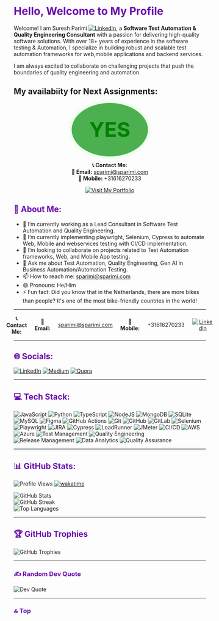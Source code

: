 # <span style="color: #6a0dad;"><strong>**Hello, Welcome to My Profile**</strong></span> 

Welcome! I am Suresh Parimi [![LinkedIn](https://img.shields.io/badge/LinkedIn-%230077B5.svg?logo=LinkedIn&logoColor=white)](https://linkedin.com/in/sparimi), a **Software Test Automation & Quality Engineering Consultant** with a passion for delivering high-quality software solutions. With over 18+ years of experience in the software testing & Automation, I specialize in building robust and scalable test automation frameworks for web,mobile applications and backend services.

I am always excited to collaborate on challenging projects that push the boundaries of quality engineering and automation.

## My availabiity for Next Assignments:

<p align="center">
  <a href="mailto:sparimi@sparimi.com">
    <span style="padding: 30px 60px; background-color: #4CAF50; color: green; font-weight: bold; border-radius: 50%; width: 80px; height: 80px; font-size: 36px; display: inline-flex; justify-content: center; align-items: center; text-align: center; cursor: pointer; box-shadow: 0 0 15px rgba(0, 255, 0, 0.2); transition: background-color 0.3s;">
      <span style="font-size: 1.5em;">YES</span>
    </span>
  </a>
</p>

<p align="center">
  <strong>📞 Contact Me:</strong>
  <br>
  <strong>📧 Email:</strong> <a href="mailto:sparimi@sparimi.com">sparimi@sparimi.com</a>
  <br>
  <strong>📱 Mobile:</strong> +31616270233
</p>

<p align="center">
  <a href="https://sureshparimi.netlify.app">
    <img src="https://img.shields.io/badge/Visit%20My%20Portfolio-%230A3C52.svg?logo=netlify&logoColor=white&style=for-the-badge" alt="Visit My Portfolio">
  </a>
</p>


## <span style="color: #6a0dad;"><strong>💫 About Me:</strong></span>
- 🔭 I’m currently working as a Lead Consultant in Software Test Automation and Quality Engineering.  
- 🌱 I’m currently implementing playwright, Selenium, Cypress to automate Web, Mobile and webservices testing with CI/CD implementation. 
- 👯 I’m looking to collaborate on projects related to Test Automation frameworks, Web, and Mobile App testing.  
- 💬 Ask me about Test Automation, Quality Engineering, Gen AI in Business Automation/Automation Testing.  
- 📫 How to reach me: sparimi@sparimi.com  
- 😄 Pronouns: He/Him  
- ⚡ Fun fact: Did you know that in the Netherlands, there are more bikes than people? It's one of the most bike-friendly countries in the world!

---

<p align="center" style="display: flex; justify-content: center; align-items: center; gap: 20px;">
  <strong>📞 Contact Me:</strong>
  <strong>📧 Email:</strong> <a href="mailto:sparimi@sparimi.com">sparimi@sparimi.com</a>
  <strong>📱 Mobile:</strong> +31616270233
  <a href="https://linkedin.com/in/sparimi">
    <img src="https://img.shields.io/badge/LinkedIn-%230077B5.svg?logo=LinkedIn&logoColor=white" alt="LinkedIn"/>
  </a>
</p>

---

## <span style="color: #6a0dad;"><strong>🌐 Socials:</strong></span>
[![LinkedIn](https://img.shields.io/badge/LinkedIn-%230077B5.svg?logo=LinkedIn&logoColor=white)](https://linkedin.com/in/sparimi) [![Medium](https://img.shields.io/badge/Medium-%23000000.svg?logo=Medium&logoColor=white)](https://medium.com/@2ndelement) [![Quora](https://img.shields.io/badge/Quora-%23B92B27.svg?logo=Quora&logoColor=white)](https://www.quora.com/profile/Suresh-Parimi-%E0%B0%B8%E0%B1%81%E0%B0%B0%E0%B1%87%E0%B0%B7%E0%B1%8D-%E0%B0%AA%E0%B0%B0%E0%B0%BF%E0%B0%AE%E0%B0%BF-I-am-HINDU)

---

## <span style="color: #6a0dad;"><strong>💻 Tech Stack:</strong></span>
<div>
  <img src="https://img.shields.io/badge/javascript-%23323330.svg?style=for-the-badge&logo=javascript&logoColor=%23F7DF1E" alt="JavaScript"/>
  <img src="https://img.shields.io/badge/python-3670A0?style=for-the-badge&logo=python&logoColor=ffdd54" alt="Python"/>
  <img src="https://img.shields.io/badge/typescript-%23007ACC.svg?style=for-the-badge&logo=typescript&logoColor=white" alt="TypeScript"/>
  <img src="https://img.shields.io/badge/node.js-6DA55F?style=for-the-badge&logo=node.js&logoColor=white" alt="NodeJS"/>
  <img src="https://img.shields.io/badge/MongoDB-%234ea94b.svg?style=for-the-badge&logo=mongodb&logoColor=white" alt="MongoDB"/>
  <img src="https://img.shields.io/badge/sqlite-%2307405e.svg?style=for-the-badge&logo=sqlite&logoColor=white" alt="SQLite"/>
  <img src="https://img.shields.io/badge/mysql-4479A1.svg?style=for-the-badge&logo=mysql&logoColor=white" alt="MySQL"/>
  <img src="https://img.shields.io/badge/figma-%23F24E1E.svg?style=for-the-badge&logo=figma&logoColor=white" alt="Figma"/>
  <img src="https://img.shields.io/badge/github%20actions-%232671E5.svg?style=for-the-badge&logo=githubactions&logoColor=white" alt="GitHub Actions"/>
  <img src="https://img.shields.io/badge/git-%23F05033.svg?style=for-the-badge&logo=git&logoColor=white" alt="Git"/>
  <img src="https://img.shields.io/badge/github-%23121011.svg?style=for-the-badge&logo=github&logoColor=white" alt="GitHub"/>
  <img src="https://img.shields.io/badge/gitlab-%23181717.svg?style=for-the-badge&logo=gitlab&logoColor=white" alt="GitLab"/>
  <img src="https://img.shields.io/badge/Selenium-%234A9C5A.svg?style=for-the-badge&logo=selenium&logoColor=white" alt="Selenium"/>
  <img src="https://img.shields.io/badge/Playwright-%2333498A.svg?style=for-the-badge&logo=playwright&logoColor=white" alt="Playwright"/>
  <img src="https://img.shields.io/badge/JIRA-%230A0B0D.svg?style=for-the-badge&logo=jira&logoColor=white" alt="JIRA"/>
  <img src="https://img.shields.io/badge/Cypress-%2300B0D8.svg?style=for-the-badge&logo=cypress&logoColor=white" alt="Cypress"/>
  <img src="https://img.shields.io/badge/LoadRunner-%23D2D2D2.svg?style=for-the-badge&logo=hp&logoColor=white" alt="LoadRunner"/>
  <img src="https://img.shields.io/badge/JMeter-%23000000.svg?style=for-the-badge&logo=apache&logoColor=white" alt="JMeter"/>
  <img src="https://img.shields.io/badge/CI%2FCD-%232673E8.svg?style=for-the-badge&logo=gitlab&logoColor=white" alt="CI/CD"/>
  <img src="https://img.shields.io/badge/AWS-%23232F3E.svg?style=for-the-badge&logo=amazonaws&logoColor=white" alt="AWS"/>
  <img src="https://img.shields.io/badge/Azure-%230F7ACF.svg?style=for-the-badge&logo=microsoft-azure&logoColor=white" alt="Azure"/>
  <img src="https://img.shields.io/badge/Test%20Management-%23F6A3B0.svg?style=for-the-badge" alt="Test Management"/>
  <img src="https://img.shields.io/badge/Quality%20Engineering-%239A2C2C.svg?style=for-the-badge" alt="Quality Engineering"/>
  <img src="https://img.shields.io/badge/Release%20Management-%230A8C6C.svg?style=for-the-badge" alt="Release Management"/>
  <img src="https://img.shields.io/badge/Data%20Analytics-%236446F7.svg?style=for-the-badge" alt="Data Analytics"/>
  <img src="https://img.shields.io/badge/Quality%20Assurance-%23F1C40F.svg?style=for-the-badge&logo=check-circle&logoColor=white" alt="Quality Assurance"/>
</div>

---

## <span style="color: #6a0dad;"><strong>📊 GitHub Stats:</strong></span>
![Profile Views](https://komarev.com/ghpvc/?username=sureshparimi&color=dc143c)
[![wakatime](https://wakatime.com/badge/user/072e7dc4-793a-4d70-86fe-15b01af3a38b.svg)](https://wakatime.com/@072e7dc4-793a-4d70-86fe-15b01af3a38b)

![GitHub Stats](https://github-readme-stats.vercel.app/api?username=sureshparimi&theme=dark&hide_border=false&include_all_commits=true&count_private=true)<br/>
![GitHub Streak](https://github-readme-streak-stats.herokuapp.com/?user=sureshparimi&theme=dark&hide_border=false)<br/>
![Top Languages](https://github-readme-stats.vercel.app/api/top-langs/?username=sureshparimi&theme=dark&hide_border=false&include_all_commits=true&count_private=true&layout=compact)

---

## <span style="color: #6a0dad;"><strong>🏆 GitHub Trophies</strong></span>
![GitHub Trophies](https://github-profile-trophy.vercel.app/?username=sureshparimi&theme=radical&no-frame=false&no-bg=true&margin-w=4)

---

### <span style="color: #6a0dad;"><strong>✍️ Random Dev Quote</strong></span>
![Dev Quote](https://quotes-github-readme.vercel.app/api?type=horizontal&theme=radical)

---

### <span style="color: #6a0dad;"><strong>🔝 Top
